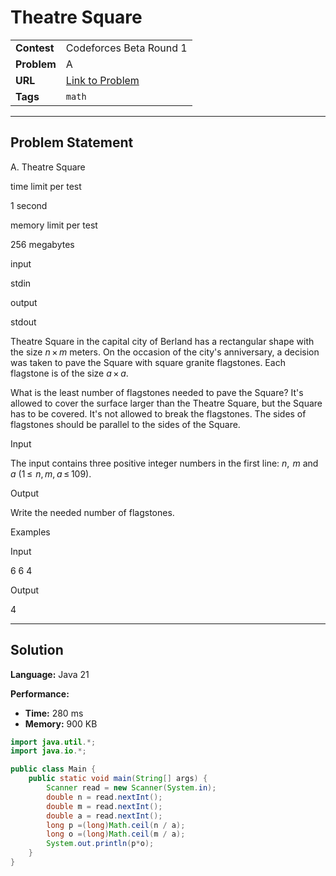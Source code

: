 # Theatre Square

| | |
| :--- | :--- |
| **Contest** | Codeforces Beta Round 1 |
| **Problem** | A |
| **URL** | [Link to Problem](https://codeforces.com/contest/1/problem/A) |
| **Tags** | `math` |

---

## Problem Statement

A. Theatre Square

time limit per test

1 second

memory limit per test

256 megabytes

input

stdin

output

stdout

Theatre Square in the capital city of Berland has a rectangular shape with the size _n_ × _m_ meters. On the occasion of the city's anniversary, a decision was taken to pave the Square with square granite flagstones. Each flagstone is of the size _a_ × _a_.

What is the least number of flagstones needed to pave the Square? It's allowed to cover the surface larger than the Theatre Square, but the Square has to be covered. It's not allowed to break the flagstones. The sides of flagstones should be parallel to the sides of the Square.

Input

The input contains three positive integer numbers in the first line: _n_,  _m_ and _a_ (1 ≤  _n_, _m_, _a_ ≤ 109).

Output

Write the needed number of flagstones.

Examples

Input

6 6 4  

Output

4

---

## Solution

**Language:** Java 21

**Performance:**
- **Time:** 280 ms
- **Memory:** 900 KB

```java
import java.util.*;
import java.io.*;

public class Main {
    public static void main(String[] args) {
        Scanner read = new Scanner(System.in);
        double n = read.nextInt();
        double m = read.nextInt();
        double a = read.nextInt();
        long p =(long)Math.ceil(n / a);
        long o =(long)Math.ceil(m / a);
        System.out.println(p*o);
    }
}
```